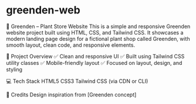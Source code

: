 # greenden-web
🌿 Greenden – Plant Store Website
This is a simple and responsive Greenden website project built using HTML, CSS, and Tailwind CSS. It showcases a modern landing page design for a fictional plant shop called Greenden, with smooth layout, clean code, and responsive elements.

📌 Project Overview
✅ Clean and responsive UI
✅ Built using Tailwind CSS utility classes
✅ Mobile-friendly layout
✅ Focused on layout, design, and styling

💻 Tech Stack
HTML5
CSS3
Tailwind CSS (via CDN or CLI)

🙏 Credits
Design inspiration from [Greenden concept]
